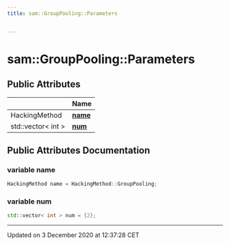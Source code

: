 ```yaml
---
title: sam::GroupPooling::Parameters


---
```


# sam::GroupPooling::Parameters





















## Public Attributes

|                | Name           |
| -------------- | -------------- |
| HackingMethod | **[name](/doxygen/Classes/structsam_1_1_group_pooling_1_1_parameters/#variable-name)**  |
| std::vector< int > | **[num](/doxygen/Classes/structsam_1_1_group_pooling_1_1_parameters/#variable-num)**  |
















## Public Attributes Documentation

### variable name

```cpp
HackingMethod name = HackingMethod::GroupPooling;
```





























### variable num

```cpp
std::vector< int > num = {2};
```

































-------------------------------

Updated on  3 December 2020 at 12:37:28 CET